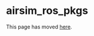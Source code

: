 # airsim_ros_pkgs

This page has moved [here](https://github.com/ut-amrl/AirSim/blob/master/docs/airsim_ros_pkgs.md).
